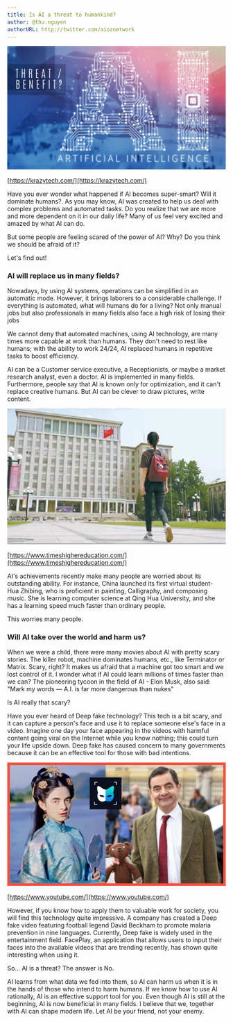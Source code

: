 ```yaml
---
title: Is AI a threat to humankind?
author: @thu.nguyen
authorURL: http://twitter.com/aioznetwork
---
```


![The-impact-of-Artificial-Intelligence.png](assets/2021-08-13-threat/The-impact-of-Artificial-Intelligence.png)
<!--truncate-->

[https://krazytech.com/](https://krazytech.com/)

Have you ever wonder what happened if AI becomes super-smart? Will it dominate humans?. As you may know, AI was created to help us deal with complex problems and automated tasks. Do you realize that we are more and more dependent on it in our daily life? Many of us feel very excited and amazed by what AI can do.

But some people are feeling scared of the power of AI? Why? Do you think we should be afraid of it?

Let's find out!

### AI will replace us in many fields?

Nowadays, by using AI systems, operations can be simplified in an automatic mode. However, it brings laborers to a considerable challenge. If everything is automated, what will humans do for a living? Not only manual jobs but also professionals in many fields also face a high risk of losing their jobs

We cannot deny that automated machines, using AI technology, are many times more capable at work than humans. They don't need to rest like humans; with the ability to work 24/24, AI replaced humans in repetitive tasks to boost efficiency.

AI can be a Customer service executive, a Receptionists, or maybe a market research analyst, even a doctor. AI is implemented in many fields. Furthermore, people say that AI is known only for optimization, and it can't replace creative humans. But AI can be clever to draw pictures, write content.

![tsinghua_hua_zhibing_ai.jpeg](assets/2021-08-13-threat/tsinghua_hua_zhibing_ai.jpeg)

[https://www.timeshighereducation.com/](https://www.timeshighereducation.com/)

AI's achievements recently make many people are worried about its outstanding ability. For instance, China launched its first virtual student- Hua Zhibing, who is proficient in painting, Calligraphy, and composing music. She is learning computer science at Qing Hua University, and she has a learning speed much faster than ordinary people.

This worries many people.

### Will AI take over the world and harm us?

When we were a child, there were many movies about AI with pretty scary stories. The killer robot, machine dominates humans, etc., like Terminator or Matrix. Scary, right? It makes us afraid that a machine got too smart and we lost control of it. I wonder what if AI could learn millions of times faster than we can? The pioneering tycoon in the field of AI - Elon Musk, also said: "Mark my words — A.I. is far more dangerous than nukes"

Is AI really that scary?

Have you ever heard of Deep fake technology? This tech is a bit scary, and it can capture a person's face and use it to replace someone else's face in a video. Imagine one day your face appearing in the videos with harmful content going viral on the Internet while you know nothing; this could turn your life upside down. Deep fake has caused concern to many governments because it can be an effective tool for those with bad intentions.

![maxresdefault.jpeg](assets/2021-08-13-threat/maxresdefault.jpeg)

[https://www.youtube.com/](https://www.youtube.com/)

However, if you know how to apply them to valuable work for society, you will find this technology quite impressive. A company has created a Deep fake video featuring football legend David Beckham to promote malaria prevention in nine languages. Currently, Deep fake is widely used in the entertainment field. FacePlay, an application that allows users to input their faces into the available videos that are trending recently, has shown quite interesting when using it.

So... AI is a threat? The answer is No.

AI learns from what data we fed into them, so AI can harm us when it is in the hands of those who intend to harm humans. If we know how to use AI rationally, AI is an effective support tool for you. Even though AI is still at the beginning, AI is now beneficial in many fields. I believe that we, together with AI can shape modern life. Let AI be your friend, not your enemy.
